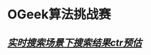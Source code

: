 # OGeek算法挑战赛
## [*实时搜索场景下搜索结果ctr预估*](https://tianchi.aliyun.com/competition/introduction.htm?spm=5176.100071.5678.1.70e257c2T0M90m&raceId=231688)

﻿

